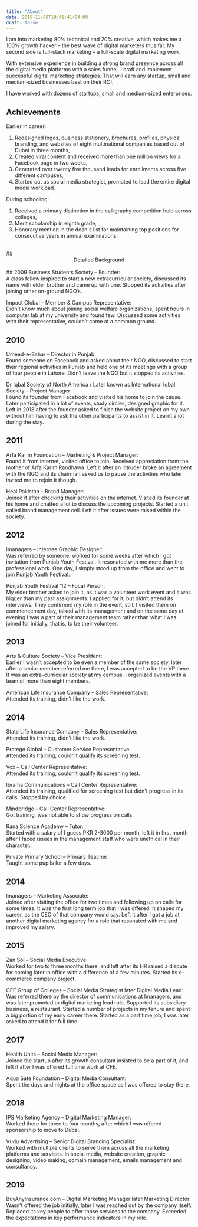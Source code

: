 ```yaml
---
title: "About"
date: 2018-11-08T19:41:41+04:00
draft: false
---
```


I am into marketing 80% technical and 20% creative, which makes me a 100% growth hacker – the best wave of digital marketers thus far. My second side is full-stack marketing – a full-scale digital marketing work.<br>

With extensive experience in building a strong brand presence across all the digital media platforms with a sales funnel, I craft and implement successful digital marketing strategies. That will earn any startup, small and medium-sized businesses best on their ROI.<br>

I have worked with dozens of startups, small and medium-sized enterprises.

## Achievements
Earlier in career:<br>
<ol>
<li>Redesigned logos, business stationery, brochures, profiles, physical branding, and websites of eight multinational companies based out of Dubai in three months,</li>
<li>Created viral content and received more than one million views for a Facebook page in two weeks,</li>
<li>Generated over twenty five thousand leads for enrollments across five different campuses,</li>
<li>Started out as social media strategist, promoted to lead the entire digital media workload.</li>
</ol>
        
During schooling:<br>
<ol>
<li>Received a primary distinction in the calligraphy competition held across colleges,</li>
<li>Merit scholarship in eighth grade,</li>
<li>Honorary mention in the dean's list for maintaining top positions for consecutive years in annual examinations.</li>
</ol>

<br>
## <center>Detailed Background</center>
<br>
## 2009
Business Students Society – Founder:</br>
A class fellow inspired to start a new extracurricular society, discussed its name with elder brother and came up with one. Stopped its activities after joining other on-ground NGO’s.

Impact Global – Member & Campus Representative:</br>
Didn’t know much about joining social welfare organizations, spent hours in computer lab at my university and found few. Discussed some activities with their representative, couldn’t come at a common ground.

## 2010
Umeed-e-Sahar – Director in Punjab:<br>
Found someone on Facebook and asked about their NGO, discussed to start their regional activities in Punjab and held one of its meetings with a group of four people in Lahore. Didn’t leave the NGO but it stopped its activities.

Dr Iqbal Society of North America / Later known as International Iqbal Society – Project Manager:<br>
Found its founder from Facebook and visited his home to join the cause. Later participated in a lot of events, study circles, designed graphic for it. Left in 2018 after the founder asked to finish the website project on my own without him having to ask the other participants to assist in it. Learnt a lot during the stay.

## 2011
Arfa Karim Foundation – Marketing & Project Manager:<br>
Found it from internet, visited office to join. Received appreciation from the mother of Arfa Karim Randhawa. Left it after an intruder broke an agreement with the NGO and its chairman asked us to pause the activities who later invited me to rejoin it though.

Heal Pakistan – Brand Manager:<br>
Joined it after checking their activities on the internet. Visited its founder at his home and chatted a lot to discuss the upcoming projects. Started a unit called brand management cell. Left it after issues were raised within the society.

## 2012
Imanagers – Internee Graphic Designer:<br>
Was referred by someone, worked for some weeks after which I got invitation from Punjab Youth Festival. It resonated with me more than the professional work. One day, I simply stood up from the office and went to join Punjab Youth Festival.

Punjab Youth Festival ’12 – Focal Person:<br>
My elder brother asked to join it, as it was a volunteer work event and it was bigger than my past assignments. I applied for it, but didn’t attend its interviews. They confirmed my role in the event, still. I visited them on commencement day, talked with its management and on the same day at evening I was a part of their management team rather than what I was joined for initially, that is, to be their volunteer.

## 2013
Arts & Culture Society – Vice President:<br>
Earlier I wasn’t accepted to be even a member of the same society, later after a senior member referred me there, I was accepted to be the VP there. It was an extra-curricular society at my campus. I organized events with a team of more than eight members.

American Life Insurance Company – Sales Representative:<br>
Attended its training, didn’t like the work.

## 2014
State Life Insurance Company – Sales Representative:<br>
Attended its training, didn’t like the work.

Protégé Global – Customer Service Representative:<br>
Attended its training, couldn’t qualify its screening test.

Vox – Call Center Representative:<br>
Attended its training, couldn’t qualify its screening test.

Ibrama Communications – Call Center Representative:<br>
Attended its training, qualified for screening test but didn’t progress in its calls. Stopped by choice.

Mindbridge – Call Center Representative:<br>
Got training, was not able to show progress on calls.

Rana Science Academy – Tutor:<br>
Started with a salary of I guess PKR 2-3000 per month, left it in first month after I faced issues in the management staff who were unethical in their character.

Private Primary School – Primary Teacher:<br>
Taught some pupils for a few days.

## 2014
Imanagers – Marketing Associate:<br>
Joined after visiting the office for two times and following up on calls for some times. It was the first long term job that I was offered. It shaped my career, as the CEO of that company would say. Left it after I got a job at another digital marketing agency for a role that resonated with me and improved my salary.

## 2015
Zan Sol – Social Media Executive:<br>
Worked for two to three months there, and left after its HR raised a dispute for coming later in office with a difference of a few minutes. Started its e-commerce company project.

CFE Group of Colleges – Social Media Strategist later Digital Media Lead:<br>
Was referred there by the director of communications at Imanagers, and was later promoted to digital marketing lead role. Supported its subsidiary business, a restaurant. Started a number of projects in my tenure and spent a big portion of my early career there. Started as a part time job, I was later asked to attend it for full time.

## 2017
Health Units – Social Media Manager:<br>
Joined the startup after its growth consultant insisted to be a part of it, and left it after I was offered full time work at CFE.

Aqua Safe Foundation – Digital Media Consultant:<br>
Spent the days and nights at the office space as I was offered to stay there.

## 2018
IPS Marketing Agency – Digital Marketing Manager:<br>
Worked there for three to four months, after which I was offered sponsorship to move to Dubai.

Vudu Advertising – Senior Digital Branding Specialist:<br>
Worked with multiple clients to serve them across all the marketing platforms and services. In social media, website creation, graphic designing, video making, domain management, emails management and consultancy.

## 2019
BuyAnyInsurance.com – Digital Marketing Manager later Marketing Director:<br>
Wasn’t offered the job initially, later I was reached out by the company itself. Replaced its key people to offer those services to the company. Exceeded the expectations in key performance indicators in my role.
